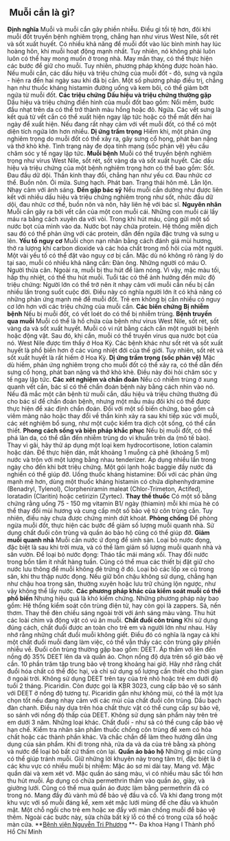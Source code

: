 ## ️ Muỗi cắn là gì?

**Định nghĩa**
Muỗi và muỗi cắn gây phiền nhiễu. Điều gì tồi tệ hơn, đôi khi muỗi đốt truyền bệnh nghiêm trọng, chẳng hạn như virus West Nile, sốt rét và sốt xuất huyết.
Có nhiều khả năng để muỗi đốt vào lúc bình minh hay lúc hoàng hôn, khi muỗi hoạt động mạnh nhất. Tuy nhiên, nó không phải luôn luôn có thể hay mong muốn ở trong nhà. May mắn thay, có thể thực hiện các bước để giữ cho muỗi.
Tuy nhiên, phương pháp không được hoàn hảo. Nếu muỗi cắn, các dấu hiệu và triệu chứng của muỗi đốt - đỏ, sưng và ngứa - hiện ra đến hai ngày sau khi đã bị cắn.
Một số phương pháp điều trị, chẳng hạn như thuốc kháng histamin đường uống và kem bôi, có thể giảm bớt ngứa từ muỗi đốt.
**Các triệu chứng**
**Dấu hiệu và triệu chứng thường gặp**
Dấu hiệu và triệu chứng điển hình của muỗi đốt bao gồm:
Nổi mềm, bước đầu nhạt trên da có thể trở thành màu hồng hoặc đỏ.
Ngứa.
Các vết sưng là kết quả từ vết cắn có thể xuất hiện ngay lập tức hoặc có thể mất đến hai ngày để xuất hiện. Nếu đang rất nhạy cảm với vết muỗi đốt, có thể có một diện tích ngứa lớn hơn nhiều.
**Dị ứng trầm trọng**
Hiếm khi, một phản ứng nghiêm trọng do muỗi đốt có thể xảy ra, gây sưng cổ họng, phát ban nặng và thở khò khè. Tình trạng này đe dọa tính mạng (sốc phản vệ) yêu cầu chăm sóc y tế ngay lập tức.
**Muỗi bệnh**
Muỗi có thể truyền bệnh nghiêm trọng như virus West Nile, sốt rét, sốt vàng da và sốt xuất huyết. Các dấu hiệu và triệu chứng của một bệnh nghiêm trọng hơn có thể bao gồm:
Sốt.
Đau đầu dữ dội.
Thần kinh thay đổi, chẳng hạn như yếu cơ.
Đau nhức cơ thể.
Buồn nôn.
Ói mửa.
Sưng hạch.
Phát ban.
Trạng thái hôn mê.
Lẫn lộn.
Nhạy cảm với ánh sáng.
**Đến gặp bác sỹ**
Nếu muỗi cắn dường như được liên kết với nhiều dấu hiệu và triệu chứng nghiêm trọng như sốt, nhức đầu dữ dội, đau nhức cơ thể, buồn nôn và nôn, hãy liên hệ với bác sĩ.
**Nguyên nhân**
Muỗi cắn gây ra bởi vết cắn của một con muỗi cái. Những con muỗi cái lấy máu ra bằng cách xuyên da với vòi. Trong khi hút máu, cũng gửi một số nước bọt của mình vào da. Nước bọt này chứa protein. Hệ thống miễn dịch sau đó có thể phản ứng với các protein, dẫn đến ngứa đặc trưng và sưng u lên.
**Yếu tố nguy cơ**
Muỗi chọn nạn nhân bằng cách đánh giá mùi hương, thở ra lượng khí carbon dioxide và các hóa chất trong mồ hôi của một người. Một vài yếu tố có thể đặt vào nguy cơ bị cắn. Mặc dù nó không rõ ràng lý do tại sao, muỗi có nhiều khả năng cắn:
Đàn ông.
Những người có máu O.
Người thừa cân.
Ngoài ra, muỗi bị thu hút để làm nóng. Vì vậy, mặc màu tối, hấp thụ nhiệt, có thể thu hút muỗi.
Tuổi tác có thể ảnh hưởng đến mức độ triệu chứng:
Người lớn có thể trở nên ít nhạy cảm với muỗi cắn nếu bị cắn nhiều lần trong suốt cuộc đời. Điều này có nghĩa người lớn ít có khả năng có những phản ứng mạnh mẽ để muỗi đốt. Trẻ em không bị cắn nhiều có nguy cơ lớn hơn với các triệu chứng của muỗi cắn.
**Các biến chứng**
**Bị nhiễm bệnh**
Nếu bị muỗi đốt, có vết loét do có thể bị nhiễm trùng.
**Bệnh truyền qua muỗi**
Muỗi có thể là hồ chứa của bệnh như virus West Nile, sốt rét, sốt vàng da và sốt xuất huyết. Muỗi có vi rút bằng cách cắn một người bị bệnh hoặc động vật. Sau đó, khi cắn, muỗi có thể truyền virus qua nước bọt của nó. West Nile được tìm thấy ở Hoa Kỳ. Các bệnh khác như sốt rét và sốt xuất huyết là phổ biến hơn ở các vùng nhiệt đới của thế giới. Tuy nhiên, sốt rét và sốt xuất huyết là rất hiếm ở Hoa Kỳ.
**Dị ứng trầm trọng (sốc phản vệ)**
Mặc dù hiếm, phản ứng nghiêm trọng cho muỗi đốt có thể xảy ra, có thể dẫn đến sưng cổ họng, phát ban nặng và thở khò khè. Điều này đòi hỏi chăm sóc y tế ngay lập tức.
**Các xét nghiệm và chẩn đoán**
Nếu có nhiễm trùng ở xung quanh vết cắn, bác sĩ có thể chẩn đoán bệnh này bằng cách nhìn vào nó. Nếu đã mắc một căn bệnh từ muỗi cắn, dấu hiệu và triệu chứng thường đủ cho bác sĩ để chẩn đoán bệnh, nhưng một mẫu máu đôi khi có thể được thực hiện để xác định chẩn đoán. Đối với một số biến chứng, bao gồm cả viêm màng não hoặc thay đổi về thần kinh xảy ra sau khi tiếp xúc với muỗi, các xét nghiệm bổ sung, như một cuộc kiểm tra dịch cột sống, có thể cần thiết.
**Phong cách sống và biện pháp khắc phục**
Nếu bị muỗi đốt, có thể phá làn da, có thể dẫn đến nhiễm trùng do vi khuẩn trên da (mô tế bào). Thay vì gãi, hãy thử áp dụng một loại kem hydrocortisone, lotion calamin hoặc dán. Để thực hiện dán, mất khoảng 1 muỗng cà phê (khoảng 5 ml) nước và trộn với một lượng bằng nhau tenderizer. Áp dụng nhiều lần trong ngày cho đến khi bớt triệu chứng. Một gói lạnh hoặc baggie đầy nước đá nghiền có thể giúp đỡ.
Uống thuốc kháng histamine:
Đối với các phản ứng mạnh mẽ hơn, dùng một thuốc kháng histamin có chứa diphenhydramine (Benadryl, Tylenol), Clorpheniramin maleat (Chlor-Trimeton, Actifed), loratadin (Claritin) hoặc cetirizin (Zyrtec).
**Thay thế thuốc**
Có một số bằng chứng rằng uống 75 - 150 mg vitamin B1/ ngày (thiamin) mỗi khi mùa hè có thể thay đổi mùi hương và cung cấp một số bảo vệ từ côn trùng cắn. Tuy nhiên, điều này chưa được chứng minh dứt khoát.
**Phòng chống**
Để phòng ngừa muỗi đốt, thực hiện các bước để giảm số lượng muỗi quanh nhà. Sử dụng chất đuổi côn trùng và quần áo bảo hộ cũng có thể giúp đỡ.
**Giảm muỗi quanh nhà**
Muỗi cần nước ứ đọng để sinh sản. Loại bỏ nước đọng, đặc biệt là sau khi trời mưa, và có thể làm giảm số lượng muỗi quanh nhà và sân vườn.
Để loại bỏ nước đọng:
Tháo tắc mái máng xối.
Thay đổi nước trong bồn tắm ít nhất hàng tuần. Cũng có thể mua các thiết bị đặt giữ cho nước lưu thông để muỗi không đẻ trứng ở đó.
Loại bỏ các lốp xe cũ trong sân, khi thu thập nước đọng.
Nếu giữ bồn chậu không sử dụng, chẳng hạn như chậu hoa trong sân, thường xuyên hoặc lưu trữ chúng lộn ngược, như vậy không thể lấy nước.
**Các phương pháp khác của kiểm soát muỗi có thể phổ biến**
Nhưng hiệu quả là khó kiểm chứng. Những phương pháp này bao gồm:
Hệ thống kiểm soát côn trùng điện tử, hay còn gọi là zappers.
Sả, nến thơm.
Thay thế đèn chiếu sáng ngoài trời với ánh sáng màu vàng.
Thu hút các loài chim và động vật có vú ăn muỗi.
**Chất đuổi côn trùng**
Khi sử dụng đúng cách, chất đuổi được an toàn cho trẻ em và người lớn như nhau. Hãy nhớ rằng những chất đuổi muỗi không giết. Điều đó có nghĩa là ngay cả khi một chất đuổi muỗi đang làm việc, có thể vẫn thấy các côn trùng gây phiền nhiễu về.
Đuổi côn trùng thường gặp bao gồm:
DEET. Áp thấm với lên đến nồng độ 35% DEET lên da và quần áo. Chọn nồng độ dựa trên số giờ bảo vệ cần. 10 phần trăm tập trung bảo vệ trong khoảng hai giờ. Hãy nhớ rằng chất đuổi hóa chất có thể độc hại, và chỉ sử dụng số lượng cần thiết cho thời gian ở ngoài trời. Không sử dụng DEET trên tay của trẻ nhỏ hoặc trẻ em dưới độ tuổi 2 tháng.
Picaridin. Còn được gọi là KBR 3023, cung cấp bảo vệ so sánh với DEET ở nồng độ tương tự. Picaridin gần như không mùi, có thể là một lựa chọn tốt nếu đang nhạy cảm với các mùi của chất đuổi côn trùng.
Dầu bạch đàn chanh. Điều này dựa trên hóa chất thực vật có thể cung cấp sự bảo vệ, so sánh với nồng độ thấp của DEET. Không sử dụng sản phẩm này trên trẻ em dưới 3 năm.
Những loại khác. Chất đuổi - như sả có thể cung cấp bảo vệ hạn chế.
Kiểm tra nhãn sản phẩm thuốc chống côn trùng để xem có hóa chất hoặc các thành phần khác. Và chắc chắn để làm theo hướng dẫn ứng dụng của sản phẩm. Khi đi trong nhà, rửa da và da của trẻ bằng xà phòng và nước để loại bỏ bất cứ thấm còn lại.
**Quần áo bảo hộ**
Những gì mặc cũng có thể giúp tránh muỗi. Giữ những lời khuyên này trong tâm trí, đặc biệt là ở các khu vực có nhiều muỗi bị nhiễm:
Mặc áo sơ mi dài tay.
Mang vớ.
Mặc quần dài và xem xét vớ.
Mặc quần áo sáng màu, vì có nhiều màu sắc tối hơn thu hút muỗi.
Áp dụng có chứa permethrin thấm vào quần áo, giày, và giường lưới. Cũng có thể mua quần áo được làm bằng permethrin đã có trong nó.
Mang đầy đủ vành mũ để bảo vệ đầu và cổ. Và khi đang trong một khu vực với số muỗi đáng kể, xem xét mặc lưới mùng để che đầu và khuôn mặt.
Một chỗ ngồi cho trẻ em hoặc xe đẩy với màn chống muỗi để bảo vệ thêm.
Ngoài các bước này, sửa chữa bất kỳ lỗ có thể có trong cửa sổ hoặc màn cửa.
**[Bệnh viện Nguyễn Tri Phương](https://bvnguyentriphuong.com.vn/) **- Đa khoa Hạng I Thành phố Hồ Chí Minh
